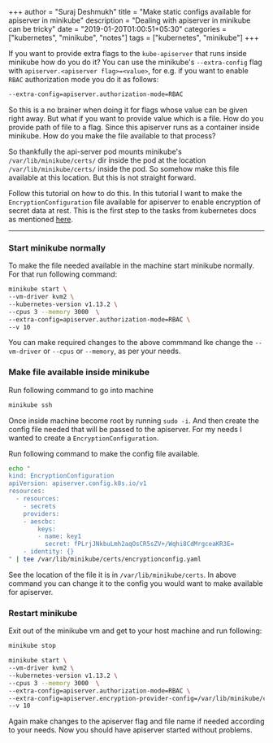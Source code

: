 +++
author = "Suraj Deshmukh"
title = "Make static configs available for apiserver in minikube"
description = "Dealing with apiserver in minikube can be tricky"
date = "2019-01-20T01:00:51+05:30"
categories = ["kubernetes", "minikube", "notes"]
tags = ["kubernetes", "minikube"]
+++

If you want to provide extra flags to the `kube-apiserver` that runs inside minikube how do you do it? You can use the minikube's `--extra-config` flag with `apiserver.<apiserver flag>=<value>`, for e.g. if you want to enable `RBAC` authorization mode you do it as follows:

```bash
--extra-config=apiserver.authorization-mode=RBAC
```

So this is a no brainer when doing it for flags whose value can be given right away. But what if you want to provide value which is a file. How do you provide path of file to a flag. Since this apiserver runs as a container inside minikube. How do you make the file available to that process?

So thankfully the api-server pod mounts minikube's `/var/lib/minikube/certs/` dir inside the pod at the location `/var/lib/minikube/certs/` inside the pod. So somehow make this file available at this location. But this is not straight forward.

Follow this tutorial on how to do this. In this tutorial I want to make the `EncryptionConfiguration` file available for apiserver to enable encryption of secret data at rest. This is the first step to the tasks from kubernetes docs as mentioned [here](https://kubernetes.io/docs/tasks/administer-cluster/encrypt-data/#configuration-and-determining-whether-encryption-at-rest-is-already-enabled).

---

### Start minikube normally

To make the file needed available in the machine start minikube normally. For that run following command:

```bash
minikube start \
--vm-driver kvm2 \
--kubernetes-version v1.13.2 \
--cpus 3 --memory 3000  \
--extra-config=apiserver.authorization-mode=RBAC \
--v 10
```

You can make required changes to the above commmand lke change the `--vm-driver` or `--cpus` or `--memory`, as per your needs.

### Make file available inside minikube

Run following command to go into machine

```bash
minikube ssh
```

Once inside machine become root by running `sudo -i`. And then create the config file needed that will be passed to the apiserver. For my needs I wanted to create a `EncryptionConfiguration`.

Run following command to make the config file available.

```bash
echo "
kind: EncryptionConfiguration
apiVersion: apiserver.config.k8s.io/v1
resources:
  - resources:
    - secrets
    providers:
    - aescbc:
        keys:
        - name: key1
          secret: fPLrjJNkbuLmh2aqOsCR5sZV+/Wqhi8CdMrgceaKR3E=
    - identity: {}
" | tee /var/lib/minikube/certs/encryptionconfig.yaml
```

See the location of the file it is in `/var/lib/minikube/certs`. In above command you can change it to the config you would want to make available for apiserver.

### Restart minikube

Exit out of the minikube vm and get to your host machine and run following:

```bash
minikube stop

minikube start \
--vm-driver kvm2 \
--kubernetes-version v1.13.2 \
--cpus 3 --memory 3000  \
--extra-config=apiserver.authorization-mode=RBAC \
--extra-config=apiserver.encryption-provider-config=/var/lib/minikube/certs/encryptionconfig.yaml \
--v 10
```

Again make changes to the apiserver flag and file name if needed according to your needs. Now you should have apiserver started without problems.
